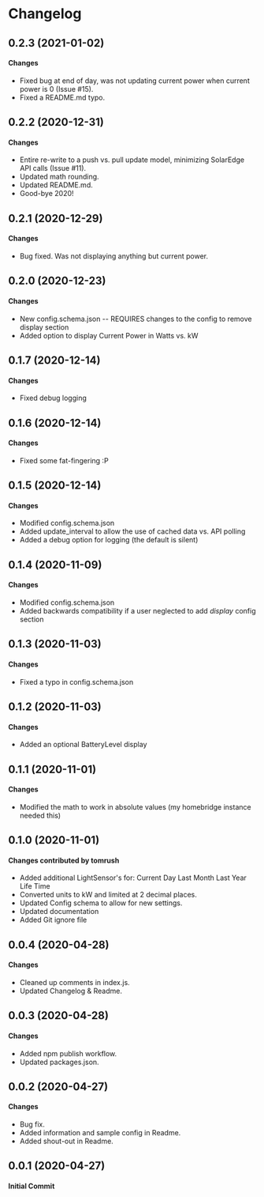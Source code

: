 # Changelog


## 0.2.3 (2021-01-02)

#### Changes

- Fixed bug at end of day, was not updating current power when current power is 0 (Issue #15).
- Fixed a README.md typo.

## 0.2.2 (2020-12-31)

#### Changes

- Entire re-write to a push vs. pull update model, minimizing SolarEdge API calls (Issue #11).
- Updated math rounding.
- Updated README.md.
- Good-bye 2020!

## 0.2.1 (2020-12-29)

#### Changes

- Bug fixed.  Was not displaying anything but current power.

## 0.2.0 (2020-12-23)

#### Changes

- New config.schema.json -- REQUIRES changes to the config to remove display section
- Added option to display Current Power in Watts vs. kW

## 0.1.7 (2020-12-14)

#### Changes

- Fixed debug logging

## 0.1.6 (2020-12-14)

#### Changes

- Fixed some fat-fingering :P

## 0.1.5 (2020-12-14)

#### Changes

- Modified config.schema.json
- Added update_interval to allow the use of cached data vs. API polling
- Added a debug option for logging (the default is silent)

## 0.1.4 (2020-11-09)

#### Changes

- Modified config.schema.json
- Added backwards compatibility if a user neglected to add *display* config section

## 0.1.3 (2020-11-03)

#### Changes

- Fixed a typo in config.schema.json

## 0.1.2 (2020-11-03)

#### Changes

- Added an optional BatteryLevel display

## 0.1.1 (2020-11-01)

#### Changes

- Modified the math to work in absolute values (my homebridge instance needed this)

## 0.1.0 (2020-11-01)

#### Changes contributed by tomrush

- Added additional LightSensor's for:
        Current Day
        Last Month
        Last Year
        Life Time
- Converted units to kW and limited at 2 decimal places.
- Updated Config schema to allow for new settings.
- Updated documentation
- Added Git ignore file

## 0.0.4 (2020-04-28)

#### Changes

- Cleaned up comments in index.js.
- Updated Changelog & Readme.

## 0.0.3 (2020-04-28)

#### Changes

- Added npm publish workflow.
- Updated packages.json.

## 0.0.2 (2020-04-27)

#### Changes

- Bug fix.
- Added information and sample config in Readme.
- Added shout-out in Readme.

## 0.0.1 (2020-04-27)

#### Initial Commit
